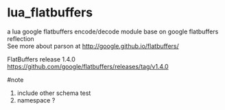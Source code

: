 # lua_flatbuffers
a lua google flatbuffers encode/decode module base on google flatbuffers reflection  
See more about parson at http://google.github.io/flatbuffers/  

FlatBuffers release 1.4.0
https://github.com/google/flatbuffers/releases/tag/v1.4.0


#note
1. include other schema test
2. namespace ?
